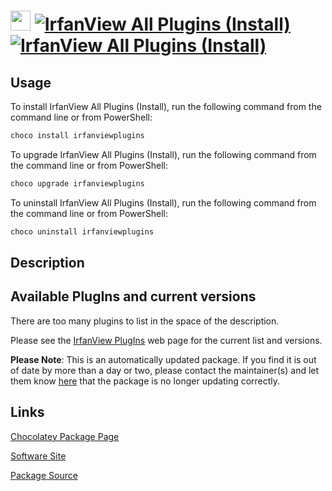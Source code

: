 ﻿# <img src="https://cdn.jsdelivr.net/gh/mkevenaar/chocolatey-packages@ee3c109c218fc14fce1f453b38c6362c280cbcd5/icons/irfanviewplugins.png" width="32" height="32"/> [![IrfanView All Plugins (Install)](https://img.shields.io/chocolatey/v/irfanviewplugins.svg?label=IrfanView+All+Plugins+(Install))](https://community.chocolatey.org/packages/irfanviewplugins) [![IrfanView All Plugins (Install)](https://img.shields.io/chocolatey/dt/irfanviewplugins.svg)](https://community.chocolatey.org/packages/irfanviewplugins)

## Usage

To install IrfanView All Plugins (Install), run the following command from the command line or from PowerShell:

```powershell
choco install irfanviewplugins
```

To upgrade IrfanView All Plugins (Install), run the following command from the command line or from PowerShell:

```powershell
choco upgrade irfanviewplugins
```

To uninstall IrfanView All Plugins (Install), run the following command from the command line or from PowerShell:

```powershell
choco uninstall irfanviewplugins
```

## Description

## Available PlugIns and current versions

There are too many plugins to list in the space of the description.

Please see the [IrfanView PlugIns](http://www.irfanview.com/plugins.htm) web page for the current list and versions.

**Please Note**: This is an automatically updated package. If you find it is
out of date by more than a day or two, please contact the maintainer(s) and
let them know [here](https://github.com/mkevenaar/chocolatey-packages/issues) that the package is no longer updating correctly.


## Links

[Chocolatey Package Page](https://community.chocolatey.org/packages/irfanviewplugins)

[Software Site](https://www.irfanview.com/plugins.htm)

[Package Source](https://github.com/mkevenaar/chocolatey-packages/tree/master/automatic/irfanviewplugins)

